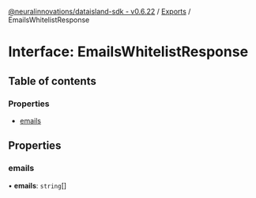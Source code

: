 [@neuralinnovations/dataisland-sdk - v0.6.22](../../README.md) / [Exports](../modules.md) / EmailsWhitelistResponse

# Interface: EmailsWhitelistResponse

## Table of contents

### Properties

- [emails](EmailsWhitelistResponse.md#emails)

## Properties

### emails

• **emails**: `string`[]
